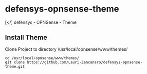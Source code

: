 # defensys-opnsense-theme
[&lt;/] defensys - OPNSense - Theme

## Install Theme

Clone Project to directory /usr/local/opnsense/www/themes/

```
cd /usr/local/opnsense/www/themes/
git clone https://github.com/Lauri-Zancanaro/defensys-opnsense-theme.git
```

